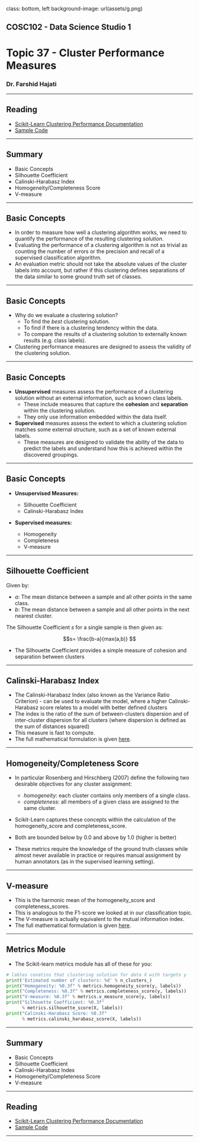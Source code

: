 class: bottom, left
background-image: url(assets/g.png)

<h2 class="title_headings_sml">COSC102 - Data Science Studio 1</h2>

<h1 class="title_headings_sml"> Topic 37 - Cluster Performance Measures</h1>

<h3 class="title_headings_sml"> Dr. Farshid Hajati </h3>

---

## Reading

* [Scikit-Learn Clustering Performance Documentation](https://scikit-learn.org/stable/modules/clustering.html#clustering-performance-evaluation)
* [Sample Code](http://turing.une.edu.au/~cosc102/topics/topic_37/)

---

## Summary

* Basic Concepts
* Silhouette Coefficient
* Calinski-Harabasz Index
* Homogeneity/Completeness Score
* V-measure 

---

## Basic Concepts

* In order to measure how well a clustering algorithm works, we need to quantify the performance of the resulting clustering *solution*.
* Evaluating the performance of a clustering algorithm is not as trivial as counting the number of errors or the precision and recall of a supervised classification algorithm.
* An evaluation metric should not take the absolute values of the cluster labels into account, but rather if this clustering defines separations of the data similar to some ground truth set of classes.


---

## Basic Concepts

* Why do we evaluate a clustering solution?
  * To find the *best* clustering solution.
  * To find if there is a clustering tendency within the data.
  * To compare the results of a clustering solution to externally known results (e.g. class labels).
* Clustering performance measures are designed to assess the validity of the clustering solution. 

---

## Basic Concepts

* **Unsupervised** measures assess the performance of a clustering solution without an external information, such as known class labels.
  * These include measures that capture the **cohesion** and **separation** within the clustering solution.
  * They only use information embedded within the data itself.
* **Supervised** measures assess the extent to which a clustering solution matches some external structure, such as a set of known external labels.
  * These measures are designed to validate the ability of the data to predict the labels and understand how this is achieved within the discovered groupings. 

---

## Basic Concepts

* **Unsupervised Measures:**
  * Silhouette Coefficient
  * Calinski-Harabasz Index

* **Supervised measures:**
  * Homogeneity
  * Completeness
  * V-measure   

---

## Silhouette Coefficient

Given by:

* $a$: The mean distance between a sample and all other points in the same class.
* $b$: The mean distance between a sample and all other points in the next nearest cluster.

The Silhouette Coefficient $s$ for a single sample is then given as:

$$s= \frac{b-a}{max(a,b)} $$

* The Silhouette Coefficient provides a simple measure of cohesion and separation between clusters

---

## Calinski-Harabasz Index

* The Calinski-Harabasz Index (also known as the Variance Ratio Criterion) - can be used to evaluate the model, where a higher Calinski-Harabasz score relates to a model with better defined clusters
* The index is the ratio of the sum of between-clusters dispersion and of inter-cluster dispersion for all clusters (where dispersion is defined as the sum of distances squared)
* This measure is fast to compute.
* The full mathematical formulation is given [here](https://scikit-learn.org/stable/modules/clustering.html#clustering-performance-evaluation).
---

## Homogeneity/Completeness Score

* In particular Rosenberg and Hirschberg (2007) define the following two desirable objectives for any cluster assignment:

  * *homogeneity*: each cluster contains only members of a single class.
  * *completeness*: all members of a given class are assigned to the same cluster.

* Scikit-Learn captures these concepts within the calculation of the homogeneity_score and completeness_score.
* Both are bounded below by 0.0 and above by 1.0 (higher is better)
* These metrics require the knowledge of the ground truth classes while almost never available in practice or requires manual assignment by human annotators (as in the supervised learning setting).

---

## V-measure 

* This is the harmonic mean of the homogeneity_score and completeness_scores.
* This is analogous to the F1-score we looked at in our classification topic.
* The V-measure is actually equivalent to the mutual information index.
* The full mathematical formulation is given [here](https://scikit-learn.org/stable/modules/clustering.html#clustering-performance-evaluation).
---

## Metrics Module 

* The Scikit-learn metrics module has all of these for you:

```python 
# lables conatins that clustering solution for data X with targets y
print('Estimated number of clusters: %d' % n_clusters_)
print("Homogeneity: %0.3f" % metrics.homogeneity_score(y, labels))
print("Completeness: %0.3f" % metrics.completeness_score(y, labels))
print("V-measure: %0.3f" % metrics.v_measure_score(y, labels))
print("Silhouette Coefficient: %0.3f"
      % metrics.silhouette_score(X, labels))
print("Calinski-Harabasz Score: %0.3f"
      % metrics.calinski_harabasz_score(X, labels))

```

---

## Summary

* Basic Concepts
* Silhouette Coefficient
* Calinski-Harabasz Index
* Homogeneity/Completeness Score
* V-measure 

---

## Reading

* [Scikit-Learn Clustering Performance Documentation](https://scikit-learn.org/stable/modules/clustering.html#clustering-performance-evaluation)
* [Sample Code](http://turing.une.edu.au/~cosc102/topics/topic_37/)

---